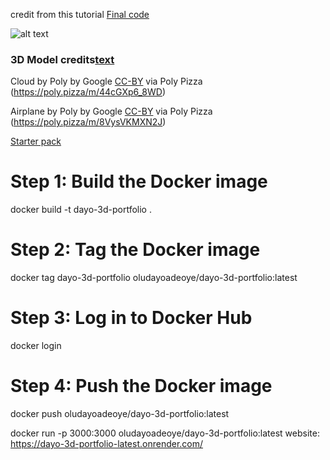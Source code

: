 

credit from this tutorial
[Final code](https://github.com/wass08/r3f-wawatmos-part-1)

![alt text](3dportfolio.gif)
### 3D Model credits[text](../../../../../..)

Cloud by Poly by Google [CC-BY](https://creativecommons.org/licenses/by/3.0/) via Poly Pizza (https://poly.pizza/m/44cGXp6_8WD)

Airplane by Poly by Google [CC-BY](https://creativecommons.org/licenses/by/3.0/) via Poly Pizza (https://poly.pizza/m/8VysVKMXN2J)

[Starter pack](https://github.com/wass08/r3f-wawatmos-starter)

# Step 1: Build the Docker image
docker build -t dayo-3d-portfolio .

# Step 2: Tag the Docker image
docker tag dayo-3d-portfolio oludayoadeoye/dayo-3d-portfolio:latest

# Step 3: Log in to Docker Hub
docker login

# Step 4: Push the Docker image
docker push oludayoadeoye/dayo-3d-portfolio:latest


docker run -p 3000:3000 oludayoadeoye/dayo-3d-portfolio:latest
website: https://dayo-3d-portfolio-latest.onrender.com/
